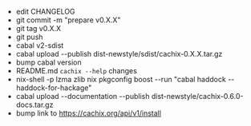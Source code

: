 - edit CHANGELOG
- git commit -m "prepare v0.X.X"
- git tag v0.X.X
- git push
- cabal v2-sdist
- cabal upload --publish dist-newstyle/sdist/cachix-0.X.X.tar.gz
- bump cabal version
- README.md `cachix --help` changes
- nix-shell -p lzma zlib nix pkgconfig boost --run "cabal haddock --haddock-for-hackage"
- cabal upload --documentation --publish dist-newstyle/cachix-0.6.0-docs.tar.gz
- bump link to https://cachix.org/api/v1/install
